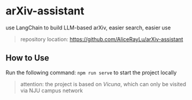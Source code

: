 # arXiv-assistant
use LangChain to build LLM-based arXiv, easier search, easier use
> repository location: https://github.com/AliceRayLu/arXiv-assistant

## How to Use
Run the following command:
`npm run serve`
to start the project locally
> attention: the project is based on *Vicuna*, which can only be visited
> via NJU campus network
